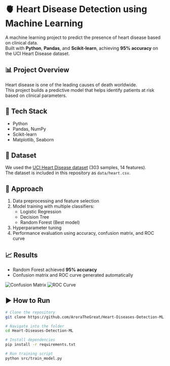# 🫀 Heart Disease Detection using Machine Learning

A machine learning project to predict the presence of heart disease based on clinical data.  
Built with **Python**, **Pandas**, and **Scikit-learn**, achieving **95% accuracy** on the UCI Heart Disease dataset.

## 📊 Project Overview
Heart disease is one of the leading causes of death worldwide.  
This project builds a predictive model that helps identify patients at risk based on clinical parameters.

## 🧰 Tech Stack
- Python
- Pandas, NumPy
- Scikit-learn
- Matplotlib, Seaborn

## 📁 Dataset
We used the [UCI Heart Disease dataset](https://archive.ics.uci.edu/ml/datasets/Heart+Disease) (303 samples, 14 features).  
The dataset is included in this repository as `data/heart.csv`.

## 🧪 Approach
1. Data preprocessing and feature selection  
2. Model training with multiple classifiers:
   - Logistic Regression  
   - Decision Tree  
   - Random Forest (Best model)  
3. Hyperparameter tuning  
4. Performance evaluation using accuracy, confusion matrix, and ROC curve

## 📈 Results
- Random Forest achieved **95% accuracy**  
- Confusion matrix and ROC curve generated automatically

![Confusion Matrix](results/confusion_matrix.png)
![ROC Curve](results/roc_curve.png)

## ▶️ How to Run
```bash
# Clone the repository
git clone https://github.com/AroraTheGreat/Heart-Diseases-Detection-ML.git

# Navigate into the folder
cd Heart-Diseases-Detection-ML

# Install dependencies
pip install -r requirements.txt

# Run training script
python src/train_model.py
